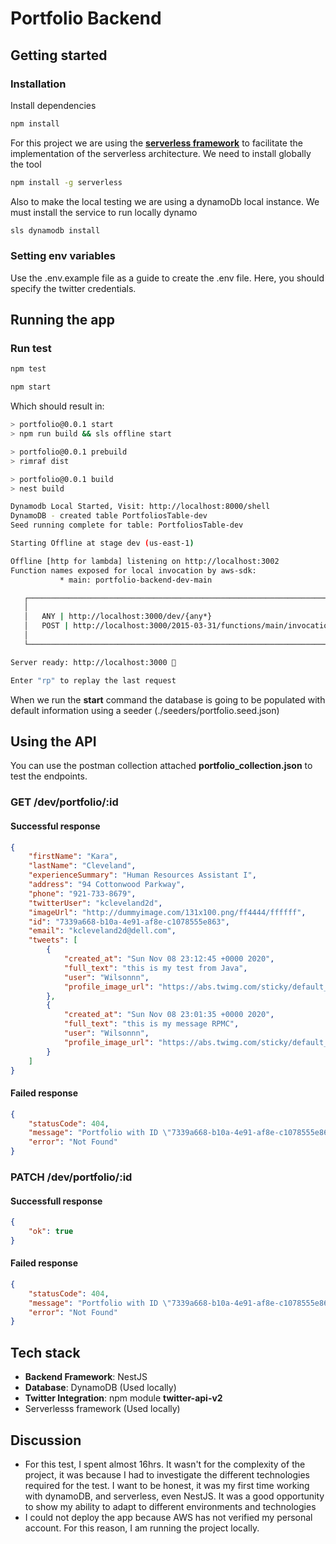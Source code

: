 # Portfolio Backend

## Getting started

### Installation

Install dependencies

```bash
npm install
```

For this project we are using the **[serverless framework](https://www.serverless.com/)** to facilitate the implementation of the serverless architecture. We need to install globally the tool

```bash
npm install -g serverless
```

Also  to make the local testing we are using a dynamoDb local instance. We must install the service to run locally dynamo

```bash
sls dynamodb install
```

### Setting env variables

Use the .env.example file as a guide to create the .env file. Here, you should specify the twitter credentials.

## Running the app 

### Run test

```bash
npm test
```

```bash
npm start
```

Which should result in:

```bash
> portfolio@0.0.1 start
> npm run build && sls offline start

> portfolio@0.0.1 prebuild
> rimraf dist

> portfolio@0.0.1 build
> nest build

Dynamodb Local Started, Visit: http://localhost:8000/shell
DynamoDB - created table PortfoliosTable-dev
Seed running complete for table: PortfoliosTable-dev

Starting Offline at stage dev (us-east-1)

Offline [http for lambda] listening on http://localhost:3002
Function names exposed for local invocation by aws-sdk:
           * main: portfolio-backend-dev-main

   ┌────────────────────────────────────────────────────────────────────────┐
   │                                                                        │
   │   ANY | http://localhost:3000/dev/{any*}                               │
   │   POST | http://localhost:3000/2015-03-31/functions/main/invocations   │
   │                                                                        │
   └────────────────────────────────────────────────────────────────────────┘

Server ready: http://localhost:3000 🚀

Enter "rp" to replay the last request
```

When we run the **start** command the database is going to be populated with default information using a seeder (./seeders/portfolio.seed.json)

## Using the API

You can use the postman collection attached **portfolio_collection.json** to test the endpoints.

### GET /dev/portfolio/:id

#### Successful response

```json
{
    "firstName": "Kara",
    "lastName": "Cleveland",
    "experienceSummary": "Human Resources Assistant I",
    "address": "94 Cottonwood Parkway",
    "phone": "921-733-8679",
    "twitterUser": "kcleveland2d",
    "imageUrl": "http://dummyimage.com/131x100.png/ff4444/ffffff",
    "id": "7339a668-b10a-4e91-af8e-c1078555e863",
    "email": "kcleveland2d@dell.com",
    "tweets": [
        {
            "created_at": "Sun Nov 08 23:12:45 +0000 2020",
            "full_text": "this is my test from Java",
            "user": "Wilsonnn",
            "profile_image_url": "https://abs.twimg.com/sticky/default_profile_images/default_profile_normal.png"
        },
        {
            "created_at": "Sun Nov 08 23:01:35 +0000 2020",
            "full_text": "this is my message RPMC",
            "user": "Wilsonnn",
            "profile_image_url": "https://abs.twimg.com/sticky/default_profile_images/default_profile_normal.png"
        }
    ]
}
```

#### Failed response

```json
{
    "statusCode": 404,
    "message": "Portfolio with ID \"7339a668-b10a-4e91-af8e-c1078555e8631\" not found",
    "error": "Not Found"
}
```

### PATCH /dev/portfolio/:id

#### Successfull response

```json
{
    "ok": true
}
```

#### Failed response

```json
{
    "statusCode": 404,
    "message": "Portfolio with ID \"7339a668-b10a-4e91-af8e-c1078555e8631\" not found",
    "error": "Not Found"
}
```

## Tech stack

- **Backend Framework**: NestJS
- **Database**: DynamoDB (Used locally)
- **Twitter Integration**: npm module **twitter-api-v2**
- Serverlesss framework (Used locally)

## Discussion

- For this test, I spent almost 16hrs. It wasn't for the complexity of the project, it was because I had to investigate the different technologies required for the test. I want to be honest, it was my first time working with dynamoDB, and serverless, even NestJS. It was a good opportunity to show my ability to adapt to different environments and technologies
- I could not deploy the app because AWS has not verified my personal account. For this reason, I am running the project locally.

